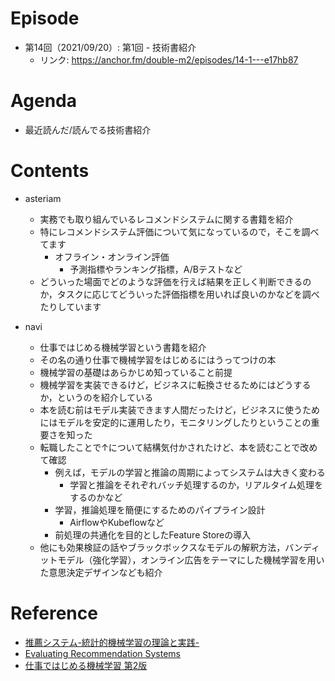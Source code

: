 # Episode
- 第14回（2021/09/20）: 第1回 - 技術書紹介
    - リンク: https://anchor.fm/double-m2/episodes/14-1---e17hb87

# Agenda
- 最近読んだ/読んでる技術書紹介

# Contents
- asteriam
    - 実務でも取り組んでいるレコメンドシステムに関する書籍を紹介
    - 特にレコメンドシステム評価について気になっているので，そこを調べてます
        - オフライン・オンライン評価
            - 予測指標やランキング指標，A/Bテストなど
    - どういった場面でどのような評価を行えば結果を正しく判断できるのか，タスクに応じてどういった評価指標を用いれば良いのかなどを調べたりしています

- navi
    - 仕事ではじめる機械学習という書籍を紹介
    - その名の通り仕事で機械学習をはじめるにはうってつけの本
    - 機械学習の基礎はあらかじめ知っていること前提
    - 機械学習を実装できるけど，ビジネスに転換させるためにはどうするか，というのを紹介している
    - 本を読む前はモデル実装できます人間だったけど，ビジネスに使うためにはモデルを安定的に運用したり，モニタリングしたりということの重要さを知った
    - 転職したことで↑について結構気付かされたけど、本を読むことで改めて確認
        - 例えば，モデルの学習と推論の周期によってシステムは大きく変わる
            - 学習と推論をそれぞれバッチ処理するのか，リアルタイム処理をするのかなど
        - 学習，推論処理を簡便にするためのパイプライン設計
            - AirflowやKubeflowなど
        - 前処理の共通化を目的としたFeature Storeの導入
    - 他にも効果検証の話やブラックボックスなモデルの解釈方法，バンディットモデル（強化学習），オンライン広告をテーマにした機械学習を用いた意思決定デザインなども紹介

# Reference
- [推薦システム-統計的機械学習の理論と実践-](https://www.kyoritsu-pub.co.jp/bookdetail/9784320124301)
- [Evaluating Recommendation Systems](https://link.springer.com/chapter/10.1007/978-0-387-85820-3_8)
- [仕事ではじめる機械学習 第2版](https://www.oreilly.co.jp/books/9784873119472/)
